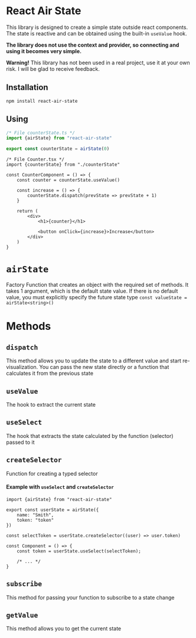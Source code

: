 # React Air State

This library is designed to create a simple state outside react components.
The state is reactive and can be obtained using the built-in `useValue` hook.

**The library does not use the context and provider, so connecting and using it becomes very simple.**

**Warning!** This library has not been used in a real project, use it at your own risk. I will be glad to receive feedback.

## Installation

```npm
npm install react-air-state
```

## Using

```ts
/* File counterState.ts */
import {airState} from "react-air-state"

export const counterState = airState(0)
```

```tsx
/* File Counter.tsx */
import {counterState} from "./counterState"

const CounterComponent = () => {
    const counter = counterState.useValue()

    const increase = () => {
        counterState.dispatch(prevState => prevState + 1)
    }
    
    return (
        <div>
            <h1>{counter}</h1>
            
            <button onClick={increase}>Increase</button>
        </div>
    )
}
```


# `airState` 
Factory Function that creates an object with the required set of methods.
It takes 1 argument, which is the default state value.
If there is no default value, you must explicitly specify the future state type
`const valueState = airState<string>()`

# Methods

## `dispatch`
This method allows you to update the state to a different value and start re-visualization. You can pass the new state directly or a function that calculates it from the previous state

## `useValue`
The hook to extract the current state

## `useSelect`
The hook that extracts the state calculated by the function (selector) passed to it

## `createSelector`
Function for creating a typed selector

#### Example with `useSelect` and `createSelector`

```tsx
import {airState} from "react-air-state"

export const userState = airState({
    name: "Smith",
    token: "token"
})

const selectToken = userState.createSelector((user) => user.token)

const Component = () => {
    const token = userState.useSelect(selectToken);
    
    /* ... */
}
```

## `subscribe`
This method for passing your function to subscribe to a state change

## `getValue`
This method allows you to get the current state




